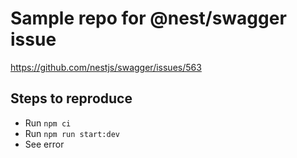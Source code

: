 # Sample repo for @nest/swagger issue
https://github.com/nestjs/swagger/issues/563

## Steps to reproduce
* Run `npm ci`
* Run `npm run start:dev`
* See error